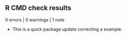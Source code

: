 ## R CMD check results

0 errors | 0 warnings | 1 note

* This is a quick package update correcting a example.
